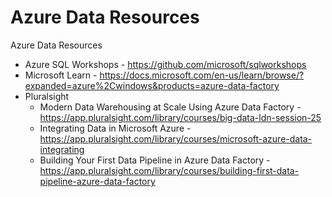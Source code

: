 # Azure Data Resources

Azure Data Resources

* Azure SQL Workshops - https://github.com/microsoft/sqlworkshops
* Microsoft Learn - https://docs.microsoft.com/en-us/learn/browse/?expanded=azure%2Cwindows&products=azure-data-factory
* Pluralsight
	* Modern Data Warehousing at Scale Using Azure Data Factory - https://app.pluralsight.com/library/courses/big-data-ldn-session-25
	* Integrating Data in Microsoft Azure - https://app.pluralsight.com/library/courses/microsoft-azure-data-integrating	 
	* Building Your First Data Pipeline in Azure Data Factory - https://app.pluralsight.com/library/courses/building-first-data-pipeline-azure-data-factory 